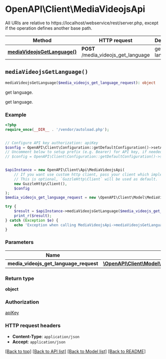 # OpenAPI\Client\MediaVideojsApi

All URIs are relative to https://localhost/webservice/rest/server.php, except if the operation defines another base path.

| Method | HTTP request | Description |
| ------------- | ------------- | ------------- |
| [**mediaVideojsGetLanguage()**](MediaVideojsApi.md#mediaVideojsGetLanguage) | **POST** /media_videojs_get_language | get language. |


## `mediaVideojsGetLanguage()`

```php
mediaVideojsGetLanguage($media_videojs_get_language_request): object
```

get language.

get language.

### Example

```php
<?php
require_once(__DIR__ . '/vendor/autoload.php');


// Configure API key authorization: apiKey
$config = OpenAPI\Client\Configuration::getDefaultConfiguration()->setApiKey('Authorization', 'YOUR_API_KEY');
// Uncomment below to setup prefix (e.g. Bearer) for API key, if needed
// $config = OpenAPI\Client\Configuration::getDefaultConfiguration()->setApiKeyPrefix('Authorization', 'Bearer');


$apiInstance = new OpenAPI\Client\Api\MediaVideojsApi(
    // If you want use custom http client, pass your client which implements `GuzzleHttp\ClientInterface`.
    // This is optional, `GuzzleHttp\Client` will be used as default.
    new GuzzleHttp\Client(),
    $config
);
$media_videojs_get_language_request = new \OpenAPI\Client\Model\MediaVideojsGetLanguageRequest(); // \OpenAPI\Client\Model\MediaVideojsGetLanguageRequest

try {
    $result = $apiInstance->mediaVideojsGetLanguage($media_videojs_get_language_request);
    print_r($result);
} catch (Exception $e) {
    echo 'Exception when calling MediaVideojsApi->mediaVideojsGetLanguage: ', $e->getMessage(), PHP_EOL;
}
```

### Parameters

| Name | Type | Description  | Notes |
| ------------- | ------------- | ------------- | ------------- |
| **media_videojs_get_language_request** | [**\OpenAPI\Client\Model\MediaVideojsGetLanguageRequest**](../Model/MediaVideojsGetLanguageRequest.md)|  | |

### Return type

**object**

### Authorization

[apiKey](../../README.md#apiKey)

### HTTP request headers

- **Content-Type**: `application/json`
- **Accept**: `application/json`

[[Back to top]](#) [[Back to API list]](../../README.md#endpoints)
[[Back to Model list]](../../README.md#models)
[[Back to README]](../../README.md)

